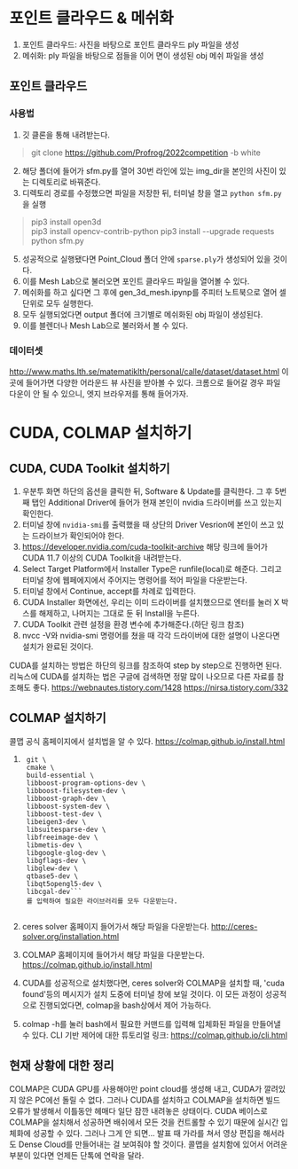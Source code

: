 # 포인트 클라우드 & 메쉬화

1. 포인트 클라우드: 사진을 바탕으로 포인트 클라우드 ply 파일을 생성
2. 메쉬화: ply 파일을 바탕으로 점들을 이어 면이 생성된 obj 메쉬 파일을 생성

## 포인트 클라우드

### 사용법

1. 깃 클론을 통해 내려받는다.   
> git clone https://github.com/Profrog/2022competition -b white

2. 해당 폴더에 들어가 sfm.py를 열어 30번 라인에 있는 img_dir을 본인의 사진이 있는 디렉토리로 바꿔준다.
3. 디렉토리 경로를 수정했으면 파일을 저장한 뒤, 터미널 창을 열고 ```python sfm.py```을 실행  

> pip3 install open3d  
> pip3 install opencv-contrib-python
> pip3 install --upgrade requests    
> python sfm.py  

5. 성공적으로 실행됐다면 Point_Cloud 폴더 안에 ```sparse.ply```가 생성되어 있을 것이다.
6. 이를 Mesh Lab으로 불러오면 포인트 클라우드 파일을 열어볼 수 있다.
7. 메쉬화를 하고 싶다면 그 후에 gen_3d_mesh.ipynp를 주피터 노트북으로 열어 셀 단위로 모두 실행한다.
8. 모두 실행되었다면 output 폴더에 크기별로 메쉬화된 obj 파일이 생성된다.
9. 이를 블렌더나 Mesh Lab으로 불러와서 볼 수 있다.

### 데이터셋

http://www.maths.lth.se/matematiklth/personal/calle/dataset/dataset.html
이 곳에 들어가면 다양한 어라운드 뷰 사진을 받아볼 수 있다. 크롬으로 들어갈 경우 파일 다운이 안 될 수 있으니, 엣지 브라우저를 통해 들어가자.

# CUDA, COLMAP 설치하기
## CUDA, CUDA Toolkit 설치하기
1. 우분투 화면 하단의 옵션을 클릭한 뒤, Software & Update를 클릭한다. 그 후 5번째 탭인 Additional Driver에 들어가 현재 본인이 nvidia 드라이버를 쓰고 있는지 확인한다.
2. 터미널 창에 ```nvidia-smi```를 출력했을 때 상단의 Driver Vesrion에 본인이 쓰고 있는 드라이브가 확인되어야 한다.
3. https://developer.nvidia.com/cuda-toolkit-archive 해당 링크에 들어가 CUDA 11.7 이상의 CUDA Toolkit을 내려받는다.
4. Select Target Platform에서 Installer Type은 runfile(local)로 해준다. 그리고 터미널 창에 웹페에지에서 주어지는 명령어를 적어 파일을 다운받는다.
5. 터미널 창에서 Continue, accept를 차례로 입력한다.
6. CUDA Installer 화면에선, 우리는 이미 드라이버를 설치했으므로 엔터를 눌러 X 박스를 해제하고, 나머지는 그대로 둔 뒤 Install을 누른다.
7. CUDA Toolkit 관련 설정을 환경 변수에 추가해준다.(하단 링크 참조)
8. nvcc -V와 nvidia-smi 명령어를 쳤을 때 각각 드라이버에 대한 설명이 나온다면 설치가 완료된 것이다.

CUDA를 설치하는 방법은 하단의 링크를 참조하여 step by step으로 진행하면 된다. 리눅스에 CUDA를 설치하는 법은 구글에 검색하면 정말 많이 나오므로 다른 자료를 참조해도 좋다.
https://webnautes.tistory.com/1428
https://nirsa.tistory.com/332

## COLMAP 설치하기
콜맵 공식 홈페이지에서 설치법을 알 수 있다. https://colmap.github.io/install.html
1. ```sudo apt-get install \
    git \
    cmake \
    build-essential \
    libboost-program-options-dev \
    libboost-filesystem-dev \
    libboost-graph-dev \
    libboost-system-dev \
    libboost-test-dev \
    libeigen3-dev \
    libsuitesparse-dev \
    libfreeimage-dev \
    libmetis-dev \
    libgoogle-glog-dev \
    libgflags-dev \
    libglew-dev \
    qtbase5-dev \
    libqt5opengl5-dev \
    libcgal-dev```
    를 입력하여 필요한 라이브러리를 모두 다운받는다.
    
2. ceres solver 홈페이지 들어가서 해당 파일을 다운받는다. http://ceres-solver.org/installation.html

3. COLMAP 홈페이지에 들어가서 해당 파일을 다운받는다. https://colmap.github.io/install.html

4. CUDA를 성공적으로 설치했다면, ceres solver와 COLMAP을 설치할 때, 'cuda found'등의 메시지가 설치 도중에 터미널 창에 보일 것이다. 이 모든 과정이 성공적으로 진행되었다면, colmap을 bash상에서 제어 가능하다.

5. colmap -h를 눌러 bash에서 필요한 커맨드를 입력해 입체화된 파일을 만들어낼 수 있다. CLI 기반 제어에 대한 튜토리얼 링크: https://colmap.github.io/cli.html

## 현재 상황에 대한 정리
COLMAP은 CUDA GPU를 사용해야만 point cloud를 생성해 내고, CUDA가 깔려있지 않은 PC에선 돌릴 수 없다. 그러나 CUDA를 설치하고 COLMAP을 설치하면 빌드 오류가 발생해서 이틀동안 헤매다 일단 잠깐 내려놓은 상태이다. CUDA 베이스로 COLMAP을 설치해서 성공하면 배쉬에서 모든 것을 컨트롤할 수 있기 때문에 실시간 입체화에 성공할 수 있다. 그러나 그게 안 되면... 발표 때 가라를 쳐서 영상 편집을 해서라도 Dense Cloud를 만들어내는 걸 보여줘야 할 것이다. 콜맵을 설치함에 있어서 어려운 부분이 있다면 언제든 단톡에 연락을 달라.
